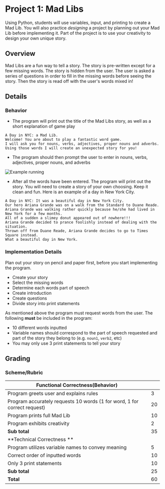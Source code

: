 # Project 1: Mad Libs

Using Python, students will use variables, input, and printing to create a Mad Lib. You will also practice *designing* a project by planning out your Mad Lib before implementing it.  Part of the project is to use your creativity to design your own unique story.

## Overview
Mad Libs are a fun way to tell a story. The story is pre-written except for a few missing words.  The story is hidden from the user.  The user is asked a series of questions in order to fill in the missing words before seeing the story. Then the story is read off with the user's words mixed in!

## Details

### Behavior
* The program will print out the title of the Mad Libs story, as well as a short explanation of game play    
```
A Day in NYC: a Mad Lib.
Welcome! You are about to play a fantastic word game. 
I will ask you for nouns, verbs, adjectives, proper nouns and adverbs. 
Using those words I will create an unexpected story for you!
```
* The program should then prompt the user to enter in nouns, verbs, adjectives, proper nouns, and adverbs

![Example running](mad_libs_screen_shot.png)

* After all the words have been entered. The program will print out the story.  You will need to create a story of your own choosing.  Keep it clean and fun.  Here is an example of a day in New York City.
```
A Day in NYC: It was a beautiful day in New York City. 
Our hero Ariana Grande was on a walk from the Standard to Duane Reade. 
Ariana Grande was walking rather quickly because he/she had lived in New York for a few months.
All of a sudden a slimey donut appeared out of nowhere!!! 
Ariana Grande decided to prance foolishly instead of dealing with the situation.
Thrown off from Duane Reade, Ariana Grande decides to go to Times Square instead.
What a beautiful day in New York. 
```

### Implementation Details
Plan out your story on pencil and paper first, before you start implementing the program.
* Create your story
* Select the missing words
* Determine each words part of speech
* Create introduction
* Create questions
* Divide story into print statements

As mentioned above the program must request words from the user. The following **must** be included in the program: 
* 10 different words inputted
* Variable names should correspond to the part of speech requested and part of the story they belong to (e.g. `noun1`, `verb2`, etc)
* You may only use 3 print statements to tell your story

## Grading 
### Scheme/Rubric
| **Functional Correctness(Behavior)**                                |     |
| --------------------------------------------------------------- |-----|
| Program greets user and explains rules  | 3   |
| Program accurately requests 10 words (1 for word, 1 for correct request)| 20|
| Program prints full Mad Lib | 10   |
| Program exhibits creativity               | 2   |
| **Sub total**                                                   | 35  |
| **Technical Correctness   **                                    |     |
| Program utilizes variable names to convey meaning               | 5  |
| Correct order of inputted words                                 | 10  |
| Only 3 print statements                                         | 10  |
| **Sub total**                                                   | 25  |
| **Total**                                                       | 60 |


